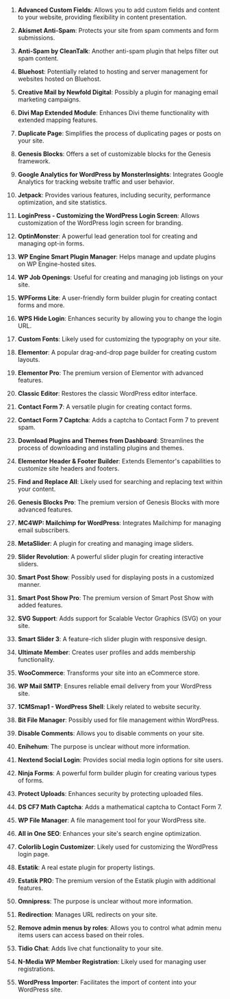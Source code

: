1. **Advanced Custom Fields**: Allows you to add custom fields and content to your website, providing flexibility in content presentation.
    
2. **Akismet Anti-Spam**: Protects your site from spam comments and form submissions.
    
3. **Anti-Spam by CleanTalk**: Another anti-spam plugin that helps filter out spam content.
    
4. **Bluehost**: Potentially related to hosting and server management for websites hosted on Bluehost.
    
5. **Creative Mail by Newfold Digital**: Possibly a plugin for managing email marketing campaigns.
    
6. **Divi Map Extended Module**: Enhances Divi theme functionality with extended mapping features.
    
7. **Duplicate Page**: Simplifies the process of duplicating pages or posts on your site.
    
8. **Genesis Blocks**: Offers a set of customizable blocks for the Genesis framework.
    
9. **Google Analytics for WordPress by MonsterInsights**: Integrates Google Analytics for tracking website traffic and user behavior.
    
10. **Jetpack**: Provides various features, including security, performance optimization, and site statistics.
    
11. **LoginPress - Customizing the WordPress Login Screen**: Allows customization of the WordPress login screen for branding.
    
12. **OptinMonster**: A powerful lead generation tool for creating and managing opt-in forms.
    
13. **WP Engine Smart Plugin Manager**: Helps manage and update plugins on WP Engine-hosted sites.
    
14. **WP Job Openings**: Useful for creating and managing job listings on your site.
    
15. **WPForms Lite**: A user-friendly form builder plugin for creating contact forms and more.
    
16. **WPS Hide Login**: Enhances security by allowing you to change the login URL.
    
17. **Custom Fonts**: Likely used for customizing the typography on your site.
    
18. **Elementor**: A popular drag-and-drop page builder for creating custom layouts.
    
19. **Elementor Pro**: The premium version of Elementor with advanced features.
    
20. **Classic Editor**: Restores the classic WordPress editor interface.
    
21. **Contact Form 7**: A versatile plugin for creating contact forms.
    
22. **Contact Form 7 Captcha**: Adds a captcha to Contact Form 7 to prevent spam.
    
23. **Download Plugins and Themes from Dashboard**: Streamlines the process of downloading and installing plugins and themes.
    
24. **Elementor Header & Footer Builder**: Extends Elementor's capabilities to customize site headers and footers.
    
25. **Find and Replace All**: Likely used for searching and replacing text within your content.
    
26. **Genesis Blocks Pro**: The premium version of Genesis Blocks with more advanced features.
    
27. **MC4WP: Mailchimp for WordPress**: Integrates Mailchimp for managing email subscribers.
    
28. **MetaSlider**: A plugin for creating and managing image sliders.
    
29. **Slider Revolution**: A powerful slider plugin for creating interactive sliders.
    
30. **Smart Post Show**: Possibly used for displaying posts in a customized manner.
    
31. **Smart Post Show Pro**: The premium version of Smart Post Show with added features.
    
32. **SVG Support**: Adds support for Scalable Vector Graphics (SVG) on your site.
    
33. **Smart Slider 3**: A feature-rich slider plugin with responsive design.
    
34. **Ultimate Member**: Creates user profiles and adds membership functionality.
    
35. **WooCommerce**: Transforms your site into an eCommerce store.
    
36. **WP Mail SMTP**: Ensures reliable email delivery from your WordPress site.
    
37. **1CMSmap1 - WordPress Shell**: Likely related to website security.
    
38. **Bit File Manager**: Possibly used for file management within WordPress.
    
39. **Disable Comments**: Allows you to disable comments on your site.
    
40. **Enihehum**: The purpose is unclear without more information.
    
41. **Nextend Social Login**: Provides social media login options for site users.
    
42. **Ninja Forms**: A powerful form builder plugin for creating various types of forms.
    
43. **Protect Uploads**: Enhances security by protecting uploaded files.
    
44. **DS CF7 Math Captcha**: Adds a mathematical captcha to Contact Form 7.
    
45. **WP File Manager**: A file management tool for your WordPress site.
    
46. **All in One SEO**: Enhances your site's search engine optimization.
    
47. **Colorlib Login Customizer**: Likely used for customizing the WordPress login page.
    
48. **Estatik**: A real estate plugin for property listings.
    
49. **Estatik PRO**: The premium version of the Estatik plugin with additional features.
    
50. **Omnipress**: The purpose is unclear without more information.
    
51. **Redirection**: Manages URL redirects on your site.
    
52. **Remove admin menus by roles**: Allows you to control what admin menu items users can access based on their roles.
    
53. **Tidio Chat**: Adds live chat functionality to your site.
    
54. **N-Media WP Member Registration**: Likely used for managing user registrations.
    
55. **WordPress Importer**: Facilitates the import of content into your WordPress site.